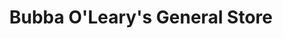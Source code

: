 ---
title: "Bubba O'Leary's General Store"
url: /chimney-rock/bubba-olearys-general-store/
shop: Dorfladen
---
